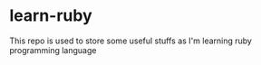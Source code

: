 # learn-ruby
This repo is used to store some useful stuffs as I'm learning ruby programming language
